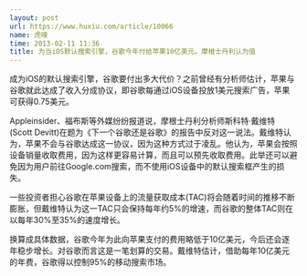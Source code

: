 ```yaml
---
layout: post
url: https://www.huxiu.com/article/10066
name: 虎嗅
time: 2013-02-11 11:36
title: 为当iOS默认搜索引擎，谷歌今年付给苹果10亿美元。摩根士丹利认为值
---
```

成为iOS的默认搜索引擎，谷歌要付出多大代价？之前曾经有分析师估计，苹果与谷歌就此达成了收入分成协议，即谷歌每通过iOS设备投放1美元搜索广告，苹果可获得0.75美元。

Appleinsider、福布斯等外媒纷纷报道说，摩根士丹利分析师斯科特·戴维特(Scott Devitt)在题为《下一个谷歌还是谷歌》的报告中反对这一说法。戴维特认为，苹果不会与谷歌达成这一协议，因为这种方式过于凌乱。他认为，苹果会按照设备销量收取费用，因为这样更容易计算，而且可以预先收取费用。此举还可以避免因为用户前往Google.com搜索，而不使用iOS设备中的默认搜索框产生的损失。

一些投资者担心谷歌在苹果设备上的流量获取成本(TAC)将会随着时间的推移不断膨胀，但戴维特认为这一TAC只会保持每年约5%的增速，而谷歌的整体TAC则在以每年30%至35%的速度增长。

换算成具体数据，谷歌今年为此向苹果支付的费用略低于10亿美元，今后还会逐年稳步增长。对谷歌而言这是一笔划算的交易。戴维特估计，借助每年10亿美元的年费，谷歌得以控制95%的移动搜索市场。


